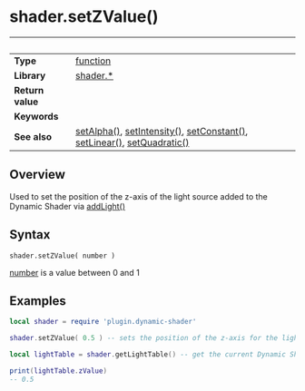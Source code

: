 # shader.setZValue()

|                      | &nbsp; 
| -------------------- | ---------------------------------------------------------------
| __Type__             | [function](http://docs.coronalabs.com/api/type/Function.html)
| __Library__          | [shader.*](README.md)
| __Return value__     | 
| __Keywords__         | 
| __See also__         | [setAlpha()](setAlpha.markdown), [setIntensity()](setIntensity.markdown), [setConstant()](setConstant.markdown), [setLinear()](setLinear.markdown), [setQuadratic()](setQuadratic.markdown)


## Overview

Used to set the position of the z-axis of the light source added to the Dynamic Shader via [addLight()](addLight.markdown)


## Syntax

	shader.setZValue( number )

[number](https://docs.coronalabs.com/api/type/Number.html) is a value between 0 and 1

## Examples

``````lua
local shader = require 'plugin.dynamic-shader'

shader.setZValue( 0.5 ) -- sets the position of the z-axis for the light used by the Dynamic Shader

local lightTable = shader.getLightTable() -- get the current Dynamic Shader values

print(lightTable.zValue)
-- 0.5


``````
